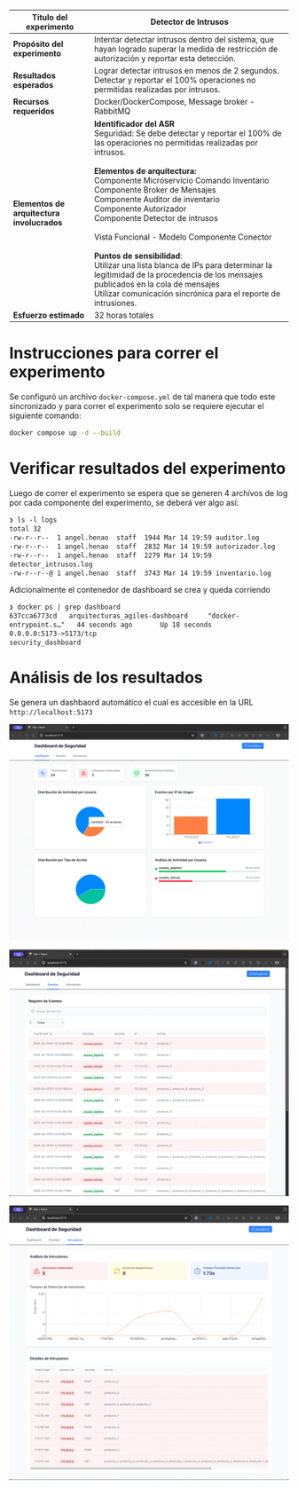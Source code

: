 | **Titulo del experimento**                 | Detector de Intrusos                                                                                                                                                                                                                                                                                                                                                                                                                                                                                                                                                                                                                                                                   |
|--------------------------------------------|----------------------------------------------------------------------------------------------------------------------------------------------------------------------------------------------------------------------------------------------------------------------------------------------------------------------------------------------------------------------------------------------------------------------------------------------------------------------------------------------------------------------------------------------------------------------------------------------------------------------------------------------------------------------------------------|
| **Propósito del experimento**              | Intentar detectar intrusos dentro del sistema, que hayan logrado superar la medida de restricción de autorización y reportar esta detección.                                                                                                                                                                                                                                                                                                                                                                                                                                                                                                                                           |
| **Resultados esperados**                   | Lograr detectar intrusos en menos de 2 segundos. <br> Detectar y reportar el 100% operaciones no permitidas realizadas por intrusos.                                                                                                                                                                                                                                                                                                                                                                                                                                                                                                                                                   |
| **Recursos requeridos**                    | Docker/DockerCompose, Message broker - RabbitMQ                                                                                                                                                                                                                                                                                                                                                                                                                                                                                                                                                                                                                                        |
| **Elementos de arquitectura involucrados** | **Identificador del ASR** <br> Seguridad: Se debe detectar y reportar el 100% de las operaciones no permitidas realizadas por intrusos. <br><br> **Elementos de arquitectura:** <br> Componente Microservicio Comando Inventario <br> Componente Broker de Mensajes <br> Componente Auditor de inventario <br> Componente Autorizador <br> Componente Detector de intrusos <br><br>  Vista Funcional - Modelo Componente Conector <br> <br> **Puntos de sensibilidad**: <br> Utilizar una lista blanca de IPs para determinar la legitimidad de la procedencia de los mensajes publicados en la cola de mensajes <br> Utilizar comunicación sincrónica para el reporte de intrusiones. |
| **Esfuerzo estimado**                      | 32 horas totales                                                                                                                                                                                                                                                                                                                                                                                                                                                                                                                                                                                                                                                                       | (8 horas hombre) x 4 personas |

# Instrucciones para correr el experimento
Se configuró un archivo `docker-compose.yml` de tal manera que todo este sincronizado y para correr el experimento solo se requiere ejecutar el siguiente comando:

```bash
docker compose up -d --build
```

# Verificar resultados del experimento
Luego de correr el experimento se espera que se generen 4 archivos de log por cada componente del experimento, se deberá ver algo así:

````
❯ ls -l logs
total 32
-rw-r--r--  1 angel.henao  staff  1944 Mar 14 19:59 auditor.log
-rw-r--r--  1 angel.henao  staff  2832 Mar 14 19:59 autorizador.log
-rw-r--r--  1 angel.henao  staff  2279 Mar 14 19:59 detector_intrusos.log
-rw-r--r--@ 1 angel.henao  staff  3743 Mar 14 19:59 inventario.log
````

Adicionalmente el contenedor de dashboard se crea y queda corriendo

```
❯ docker ps | grep dashboard
637cca6773cd   arquitecturas_agiles-dashboard     "docker-entrypoint.s…"   44 seconds ago       Up 18 seconds             0.0.0.0:5173->5173/tcp                                                                                        security_dashboard
```


# Análisis de los resultados
Se genera un dashbaord automático el cual es accesible en la URL `http://localhost:5173`

![img.png](img.png)

![img_1.png](img_1.png)

![img_2.png](img_2.png)